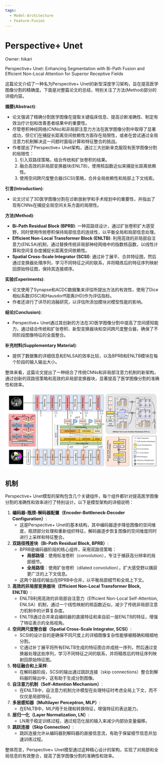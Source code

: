 ```yaml
---
tags:
  - Model-Architecture
  - Feature-Fusion
---
```

# Perspective+ Unet

Owner: hikari

Perspective+ Unet: Enhancing Segmentation
with Bi-Path Fusion and Efficient Non-Local
Attention for Superior Receptive Fields

这篇论文介绍了一种名为Perspective+ Unet的新型深度学习架构，旨在提高医学图像分割的精确度。下面是对整篇论文的总结，特别关注了方法(Method)部分的详细内容。

**摘要(Abstract)**:

- 论文强调了精确分割医学图像在提取关键临床信息、提高诊断准确性、制定有效治疗计划和改善患者结果中的重要性。
- 尽管卷积神经网络(CNNs)和非局部注意力方法在医学图像分割中取得了显著成功，但它们在捕捉长距离空间依赖性方面存在局限性，或者在尝试通过全局注意力机制解决这一问题时面临计算和特征整合的挑战。
- 作者提出了Perspective+ Unet架构，通过三大创新来克服现有医学图像分割的局限性：
    1. 引入双路径策略，结合传统和扩张卷积的结果。
    2. 融合高效的非局部变换器块(ENLTB)，使用核函数近似来捕捉长距离依赖性。
    3. 使用空间跨尺度整合器(SCSI)策略，合并全局依赖性和局部上下文线索。

**引言(Introduction)**:

- 论文讨论了3D医学图像分割在诊断放射学和手术规划中的重要性，并指出了现有CNNs在捕捉全局空间关系方面的局限性。

**方法(Method)**:

- **Bi-Path Residual Block (BPRB)**: 一种双路径设计，通过扩张卷积扩大感受野，同时使用传统卷积保持局部信息的连续性，以平衡全局和局部信息处理。
- **Efficient Non-Local Transformer Block (ENLTB)**: 利用高效的非局部自注意力(ENLSA)机制，通过替换传统非局部神经网络中的指数核函数，以线性计算和空间复杂度捕捉长距离空间依赖性。
- **Spatial Cross-Scale Integrator (SCSI)**: 通过补丁展平、合并特征图，然后通过变换器处理序列，学习不同特征之间的联系，并将精炼后的特征序列映射回原始特征图，保持其连接顺序。

**实验(Experiments)**:

- 论文使用了Synapse和ACDC数据集来评估所提出方法的有效性，使用了Dice相似系数(DSC)和Hausdorff距离(HD)作为评估指标。
- 作者还进行了详尽的消融研究，以评估所添加模块对模型性能的影响。

**结论(Conclusion)**:

- Perspective+ Unet通过其创新的方法在3D医学图像分割中提高了空间感知能力，通过结合传统和扩张卷积、新型变换器块和空间跨尺度整合器，确保了不同阶段图像特征的全面整合。

**补充材料(Supplementary Material)**:

- 提供了数据集的详细信息和ENLSA的效率比较，以及BPRB和ENLTB模块在每个阶段的输入输出大小。

整体来看，这篇论文提出了一种结合了传统CNNs和非局部注意力机制的新架构，通过创新的双路径策略和高效的非局部变换器块，显著提高了医学图像分割的准确性和效率。

![Untitled](Paper/attachments/Perspective+%20Unet%20c0c20419ad5b4f91841b2fe41f6980c5/Untitled.png)

## 机制

Perspective+ Unet模型的架构包含几个关键组件，每个组件都针对提高医学图像分割的准确性和效率进行了特别设计。以下是模型架构的详细说明：

1. **编码器-瓶颈-解码器配置（Encoder-Bottleneck-Decoder Configuration）**:
    - 这是Perspective+ Unet的基本结构，其中编码器逐步降低图像的空间维度，瓶颈部分处理和重新组织特征，解码器逐步恢复图像的空间维度同时进行上采样和特征整合。
2. **双路径残差块（Bi-Path Residual Block, BPRB）**:
    - BPRB是编码器阶段的核心组件，采用双路径策略：
        - **局部路径**：使用标准卷积（convolution），专注于捕获高分辨率的局部细节。
        - **全局路径**：使用扩张卷积（dilated convolution），扩大感受野以捕获更广泛的上下文信息。
    - 这两个路径的输出在BPRB中合并，以平衡局部细节和全局上下文。
3. **高效的非局部变换器块（Efficient Non-Local Transformer Block, ENLTB）**:
    - ENLTB利用高效的非局部自注意力（Efficient Non-Local Self-Attention, ENLSA）机制，通过一个线性映射的核函数近似，减少了传统非局部注意力机制中的计算复杂度。
    - ENLTB通过合并来自编码器的直接特征和来自前一层ENLTB的特征，增强了特征表示的全局视角。
4. **空间跨尺度整合器（Spatial Cross-Scale Integrator, SCSI）**:
    - SCSI的设计目的是确保不同尺度上的详细图像复杂性能够被精确和精细地分割。
    - 它通过补丁展平将所有ENLTB生成的特征图合并成统一序列，然后通过变换器处理这些序列，学习不同特征之间的联系，并将精炼后的特征序列映射回原始特征图。
5. **特征融合和上采样**:
    - 在解码器阶段，SCSI的输出通过跳跃连接（skip connections）整合到解码器的输出中，这有助于生成分割图像。
6. **自注意力机制（Self-Attention Mechanism）**:
    - 在ENLTB中，自注意力机制允许模型在处理特征时考虑全局上下文，而不仅仅是局部特征。
7. **多层感知器（Multilayer Perceptron, MLP）**:
    - 在ENLTB中，MLP用于处理和转换特征，增强特征的表达能力。
8. **层归一化（Layer Normalization, LN）**:
    - LN用于稳定训练过程，通过规范化层的输入来减少内部协变量偏移。
9. **跳跃连接（Skip Connection）**:
    - 跳跃连接允许从编码器到解码器的直接信息流，有助于保留细节信息并加速训练过程。

整体而言，Perspective+ Unet模型通过这种精心设计的架构，实现了对局部和全局信息的有效整合，提高了医学图像分割的准确性和效率。